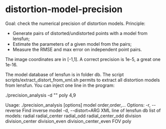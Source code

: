 # distortion-model-precision

Goal: check the numerical precision of distortion models.
Principle:
- Generate pairs of distorted/undistorted points with a model from lensfun;
- Estimate the parameters of a given model from the pairs;
- Measure the RMSE and max error on independent point pairs.

The image coordinates are in [-1,1]. A correct precision is 1e-5, a great one 1e-16.

The model database of lensfun is in folder db. The script scripts/extract_distort_from_xml.sh permits to extract all distortion models from lensfun. You can inject one line in the program:

./precision_analysis -d "<distortion model=poly3 focal=210 k1=0.00324 />" poly 4,9

Usage: ./precision_analysis [options] model order,order,...
Options:
        -r, --reverse Find inverse model
        -d, --distort=ARG XML line of lensfun db
 list of models:  radial  radial_center  radial_odd  radial_center_odd  division  division_center  division_even  division_center_even  FOV  poly
